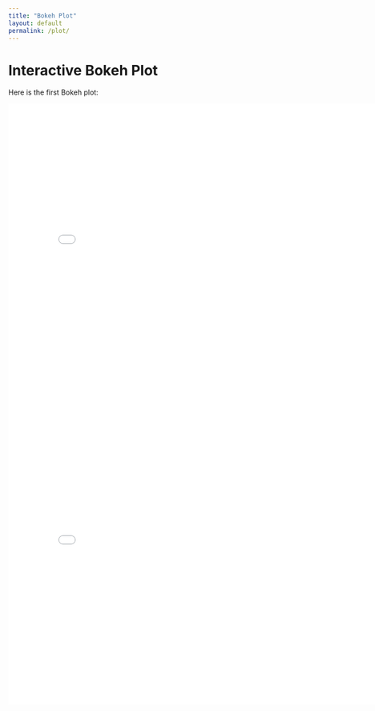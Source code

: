 ```yaml
---
title: "Bokeh Plot"
layout: default
permalink: /plot/
---
```


# Interactive Bokeh Plot 

Here is the first Bokeh plot:

<iframe src="/assets/bokeh_plot_monthly.html" width="800" height="600" frameborder="0"></iframe>
<iframe src="/assets/bokeh_plot.html" width="800" height="600" frameborder="0"></iframe>



